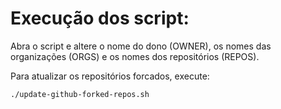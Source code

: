 # Execução dos script:

Abra o script e altere o nome do dono (OWNER), os nomes das organizações (ORGS) e os nomes dos repositórios (REPOS).

Para atualizar os repositórios forcados, execute:
```
./update-github-forked-repos.sh

